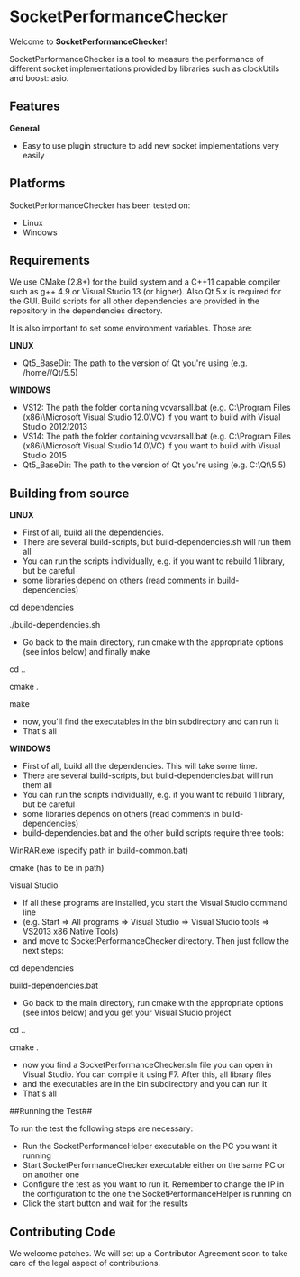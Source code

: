 
# SocketPerformanceChecker #

Welcome to **SocketPerformanceChecker**!

SocketPerformanceChecker is a tool to measure the performance of different socket implementations provided by libraries such as clockUtils and boost::asio.

## Features ##
 
**General**

 * Easy to use plugin structure to add new socket implementations very easily

## Platforms ##

SocketPerformanceChecker has been tested on:

 * Linux
 * Windows

## Requirements ##

We use CMake (2.8+) for the build system and a C++11 capable compiler such as g++ 4.9 or Visual Studio 13 (or higher). Also Qt 5.x is required for the GUI. Build scripts for all other dependencies are provided in the repository in the dependencies directory.

It is also important to set some environment variables. Those are:

**LINUX**

 * Qt5_BaseDir: The path to the version of Qt you're using (e.g. /home/<user>/Qt/5.5)

**WINDOWS**

 * VS12: The path the folder containing vcvarsall.bat (e.g. C:\Program Files (x86)\Microsoft Visual Studio 12.0\VC) if you want to build with Visual Studio 2012/2013
 * VS14: The path the folder containing vcvarsall.bat (e.g. C:\Program Files (x86)\Microsoft Visual Studio 14.0\VC) if you want to build with Visual Studio 2015
 * Qt5_BaseDir: The path to the version of Qt you're using (e.g. C:\Qt\5.5)

## Building from source ##

**LINUX**

 * First of all, build all the dependencies.
 * There are several build-scripts, but build-dependencies.sh will run them all
 * You can run the scripts individually, e.g. if you want to rebuild 1 library, but be careful
 * some libraries depend on others (read comments in build-dependencies)

cd dependencies

./build-dependencies.sh

 * Go back to the main directory, run cmake with the appropriate options (see infos below) and finally make

cd ..

cmake .

make

 * now, you'll find the executables in the bin subdirectory and can run it
 * That's all

**WINDOWS**

 * First of all, build all the dependencies. This will take some time.
 * There are several build-scripts, but build-dependencies.bat will run them all
 * You can run the scripts individually, e.g. if you want to rebuild 1 library, but be careful
 * some libraries depends on others (read comments in build-dependencies)
 * build-dependencies.bat and the other build scripts require three tools:
	
 WinRAR.exe (specify path in build-common.bat)
 
 cmake (has to be in path)
 
 Visual Studio
		
 * If all these programs are installed, you start the Visual Studio command line
 * (e.g. Start => All programs => Visual Studio => Visual Studio tools => VS2013 x86 Native Tools)
 * and move to SocketPerformanceChecker directory. Then just follow the next steps:

cd dependencies

build-dependencies.bat

 * Go back to the main directory, run cmake with the appropriate options (see infos below) and you get your Visual Studio project

cd ..

cmake .

 * now you find a SocketPerformanceChecker.sln file you can open in Visual Studio. You can compile it using F7. After this, all library files
 * and the executables are in the bin subdirectory and you can run it
 * That's all
 
##Running the Test##

To run the test the following steps are necessary:

 * Run the SocketPerformanceHelper executable on the PC you want it running
 * Start SocketPerformanceChecker executable either on the same PC or on another one
 * Configure the test as you want to run it. Remember to change the IP in the configuration to the one the SocketPerformanceHelper is running on
 * Click the start button and wait for the results

## Contributing Code ##

We welcome patches. We will set up a Contributor Agreement soon to take care of the legal aspect of contributions.
